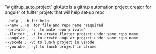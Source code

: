 "# githup_auto_project" 
gitAuto is a githup automation project creator for anguler ot fullter projetc that will help set-up repo
    
    --help , -h for help
    --name , -n  for file and repo name 'required' 
    --private , -p  to make repo private" 
    --flutter , -f to create flutter project under same repo name
    --angular , -a to create angular project under same repo name
    --vscode , -vc to lunch project in vscode
    --youtube , -yt to lunch project in chrome
